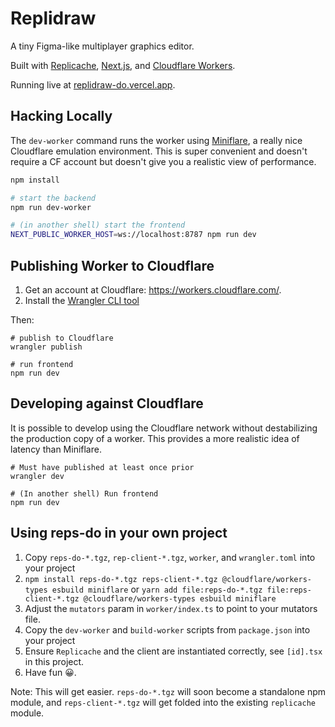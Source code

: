 # Replidraw

A tiny Figma-like multiplayer graphics editor.

Built with [Replicache](https://replicache.dev), [Next.js](https://nextjs.org/),
and [Cloudflare Workers](https://workers.cloudflare.com/).

Running live at [replidraw-do.vercel.app](https://replidraw-do.vercel.app/).

## Hacking Locally

The `dev-worker` command runs the worker using [Miniflare](https://miniflare.dev/), a really nice Cloudflare emulation environment. This is super convenient and doesn't require a CF account but doesn't give you a realistic view of performance.

```bash
npm install

# start the backend
npm run dev-worker

# (in another shell) start the frontend
NEXT_PUBLIC_WORKER_HOST=ws://localhost:8787 npm run dev
```


## Publishing Worker to Cloudflare

1. Get an account at Cloudflare: https://workers.cloudflare.com/.
2. Install the [Wrangler CLI tool](https://developers.cloudflare.com/workers/cli-wrangler/install-update)

Then:

```
# publish to Cloudflare
wrangler publish

# run frontend
npm run dev
```

## Developing against Cloudflare

It is possible to develop using the Cloudflare network without destabilizing the production copy of a worker. This provides a more realistic idea of latency than Miniflare.

```
# Must have published at least once prior
wrangler dev

# (In another shell) Run frontend
npm run dev
```

## Using reps-do in your own project

1. Copy `reps-do-*.tgz`, `rep-client-*.tgz`, `worker`, and `wrangler.toml` into your project
2. `npm install reps-do-*.tgz reps-client-*.tgz @cloudflare/workers-types esbuild miniflare` or `yarn add file:reps-do-*.tgz file:reps-client-*.tgz @cloudflare/workers-types esbuild miniflare`
3. Adjust the `mutators` param in `worker/index.ts` to point to your mutators file.
4. Copy the `dev-worker` and `build-worker` scripts from `package.json` into your project
5. Ensure `Replicache` and the client are instantiated correctly, see `[id].tsx` in this project.
6. Have fun 😀.

Note: This will get easier. `reps-do-*.tgz` will soon become a standalone npm module, and `reps-client-*.tgz` will get folded into the existing `replicache` module.
